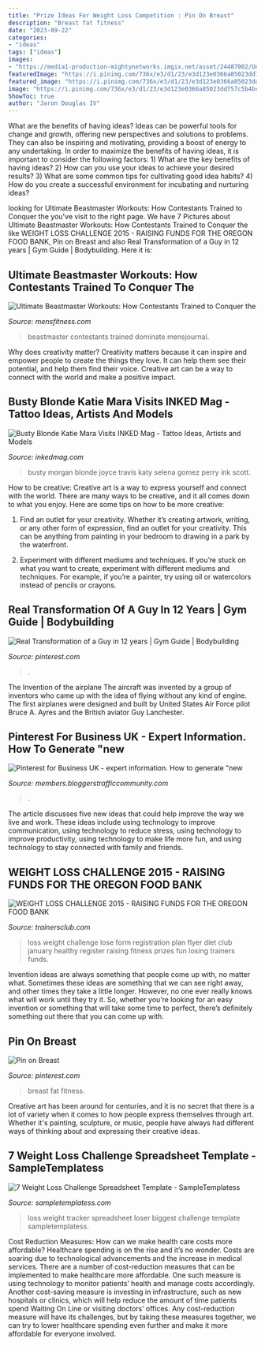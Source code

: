 ```yaml
---
title: "Prize Ideas For Weight Loss Competition : Pin On Breast"
description: "Breast fat fitness"
date: "2023-09-22"
categories:
- "ideas"
tags: ["ideas"]
images:
- "https://media1-production-mightynetworks.imgix.net/asset/24487002/Untitled_Design__42_.jpeg?ixlib=rails-0.3.0&amp;fm=jpg&amp;q=75&amp;auto=format&amp;w=700&amp;h=394&amp;fit=crop"
featuredImage: "https://i.pinimg.com/736x/e3/d1/23/e3d123e0366a85023dd757c5b4bc2f65.jpg"
featured_image: "https://i.pinimg.com/736x/e3/d1/23/e3d123e0366a85023dd757c5b4bc2f65.jpg"
image: "https://i.pinimg.com/736x/e3/d1/23/e3d123e0366a85023dd757c5b4bc2f65.jpg"
ShowToc: true
author: "Jaron Douglas IV"
---
```



What are the benefits of having ideas?
Ideas can be powerful tools for change and growth, offering new perspectives and solutions to problems. They can also be inspiring and motivating, providing a boost of energy to any undertaking. In order to maximize the benefits of having ideas, it is important to consider the following factors: 1) What are the key benefits of having ideas? 2) How can you use your ideas to achieve your desired results? 3) What are some common tips for cultivating good idea habits? 4) How do you create a successful environment for incubating and nurturing ideas?

	

		
looking for Ultimate Beastmaster Workouts: How Contestants Trained to Conquer the you've visit to the right page. We have 7 Pictures about Ultimate Beastmaster Workouts: How Contestants Trained to Conquer the like WEIGHT LOSS CHALLENGE 2015 - RAISING FUNDS FOR THE OREGON FOOD BANK, Pin on Breast and also Real Transformation of a Guy in 12 years | Gym Guide | Bodybuilding. Here it is:
		
    
## Ultimate Beastmaster Workouts: How Contestants Trained To Conquer The

<img loading=lazy src="https://www.mensjournal.com/wp-content/uploads/mf/ultimate-beastmaster-main1.jpg?w=1600" onerror="this.onerror=null;this.src='https://tse4.mm.bing.net/th?id=OIP.aqNGx800meapEFo8_mlNrwHaFj&amp;pid=15.1';" alt="Ultimate Beastmaster Workouts: How Contestants Trained to Conquer the">

_Source: mensfitness.com_

>beastmaster contestants trained dominate mensjournal. 

	

Why does creativity matter?
Creativity matters because it can inspire and empower people to create the things they love. It can help them see their potential, and help them find their voice. Creative art can be a way to connect with the world and make a positive impact.

    
## Busty Blonde Katie Mara Visits INKED Mag - Tattoo Ideas, Artists And Models

<img loading=lazy src="https://www.inkedmag.com/.image/ar_8:10%2Cc_fill%2Ccs_srgb%2Cfl_progressive%2Cg_faces:center%2Cq_auto:good%2Cw_620/MTU5MDMyMzE0MTQyNjY0NDcy/morg-img-feat.jpg" onerror="this.onerror=null;this.src='https://tse2.mm.bing.net/th?id=OIP.7k2QbKdXLgzhgDTJBAetsgHaJQ&amp;pid=15.1';" alt="Busty Blonde Katie Mara Visits INKED Mag - Tattoo Ideas, Artists and Models">

_Source: inkedmag.com_

>busty morgan blonde joyce travis katy selena gomez perry ink scott. 

	

How to be creative:
Creative art is a way to express yourself and connect with the world. There are many ways to be creative, and it all comes down to what you enjoy. Here are some tips on how to be more creative:
1. Find an outlet for your creativity. Whether it’s creating artwork, writing, or any other form of expression, find an outlet for your creativity. This can be anything from painting in your bedroom to drawing in a park by the waterfront.

2. Experiment with different mediums and techniques. If you’re stuck on what you want to create, experiment with different mediums and techniques. For example, if you’re a painter, try using oil or watercolors instead of pencils or crayons.

    
## Real Transformation Of A Guy In 12 Years | Gym Guide | Bodybuilding

<img loading=lazy src="https://i.pinimg.com/originals/05/12/c4/0512c41f2a64f23ac63f9e7915b3195a.jpg" onerror="this.onerror=null;this.src='https://tse1.mm.bing.net/th?id=OIP.Lu6GVATlFSSQKD45EvtTwAHaHa&amp;pid=15.1';" alt="Real Transformation of a Guy in 12 years | Gym Guide | Bodybuilding">

_Source: pinterest.com_

>. 

	

The Invention of the airplane
The aircraft was invented by a group of inventors who came up with the idea of flying without any kind of engine. The first airplanes were designed and built by United States Air Force pilot Bruce A. Ayres and the British aviator Guy Lanchester.

    
## Pinterest For Business UK - Expert Information. How To Generate &quot;new

<img loading=lazy src="https://media1-production-mightynetworks.imgix.net/asset/24487002/Untitled_Design__42_.jpeg?ixlib=rails-0.3.0&amp;fm=jpg&amp;q=75&amp;auto=format&amp;w=700&amp;h=394&amp;fit=crop" onerror="this.onerror=null;this.src='https://tse3.mm.bing.net/th?id=OIP.oAlgLmOuvEtWmfciVY_Q_AHaEK&amp;pid=15.1';" alt="Pinterest for Business UK - expert information. How to generate &quot;new">

_Source: members.bloggerstrafficcommunity.com_

>. 

	

The article discusses five new ideas that could help improve the way we live and work. These ideas include using technology to improve communication, using technology to reduce stress, using technology to improve productivity, using technology to make life more fun, and using technology to stay connected with family and friends.

    
## WEIGHT LOSS CHALLENGE 2015 - RAISING FUNDS FOR THE OREGON FOOD BANK

<img loading=lazy src="https://trainersclub.com/wp-content/uploads/2015/01/WEIGHT-LOSS-CHALLENGE-flyer.jpg" onerror="this.onerror=null;this.src='https://tse3.mm.bing.net/th?id=OIP.8xq2FDBxRhdVgnipy2wAIAHaKo&amp;pid=15.1';" alt="WEIGHT LOSS CHALLENGE 2015 - RAISING FUNDS FOR THE OREGON FOOD BANK">

_Source: trainersclub.com_

>loss weight challenge lose form registration plan flyer diet club january healthy register raising fitness prizes fun losing trainers funds. 

	

Invention ideas are always something that people come up with, no matter what. Sometimes these ideas are something that we can see right away, and other times they take a little longer. However, no one ever really knows what will work until they try it. So, whether you’re looking for an easy invention or something that will take some time to perfect, there’s definitely something out there that you can come up with.

    
## Pin On Breast

<img loading=lazy src="https://i.pinimg.com/736x/e3/d1/23/e3d123e0366a85023dd757c5b4bc2f65.jpg" onerror="this.onerror=null;this.src='https://tse1.mm.bing.net/th?id=OIP.DHr-1WrVuC0QZrweSlLR2QHaOl&amp;pid=15.1';" alt="Pin on Breast">

_Source: pinterest.com_

>breast fat fitness. 

	

Creative art has been around for centuries, and it is no secret that there is a lot of variety when it comes to how people express themselves through art. Whether it's painting, sculpture, or music, people have always had different ways of thinking about and expressing their creative ideas.

    
## 7 Weight Loss Challenge Spreadsheet Template - SampleTemplatess

<img loading=lazy src="http://www.sampletemplatess.com/wp-content/uploads/2018/02/weight-loss-challenge-spreadsheet-template-wlrwy-new-biggest-loser-weight-loss-tracker-of-weight-loss-challenge-spreadsheet-template-n4xns.jpg" onerror="this.onerror=null;this.src='https://tse3.mm.bing.net/th?id=OIP.Ek-Ir8gBIUZotVB-WUyhdgHaJZ&amp;pid=15.1';" alt="7 Weight Loss Challenge Spreadsheet Template - SampleTemplatess">

_Source: sampletemplatess.com_

>loss weight tracker spreadsheet loser biggest challenge template sampletemplatess. 

	

Cost Reduction Measures: How can we make health care costs more affordable?
Healthcare spending is on the rise and it’s no wonder. Costs are soaring due to technological advancements and the increase in medical services. There are a number of cost-reduction measures that can be implemented to make healthcare more affordable. One such measure is using technology to monitor patients’ health and manage costs accordingly. Another cost-saving measure is investing in infrastructure, such as new hospitals or clinics, which will help reduce the amount of time patients spend Waiting On Line or visiting doctors’ offices.
Any cost-reduction measure will have its challenges, but by taking these measures together, we can try to lower healthcare spending even further and make it more affordable for everyone involved.

